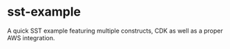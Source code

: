 # sst-example
A quick SST example featuring multiple constructs, CDK as well as a proper AWS integration.
